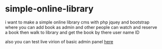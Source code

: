 # simple-online-library
i want to make a simple online library cms with php jquey and bootstrap where you can add book as admin and other people can watch and reserve a book then walk to library and get the book by there user name ID
 
 also you can test live virion of basic admin panel [here](pgraph.ir/grid2)
